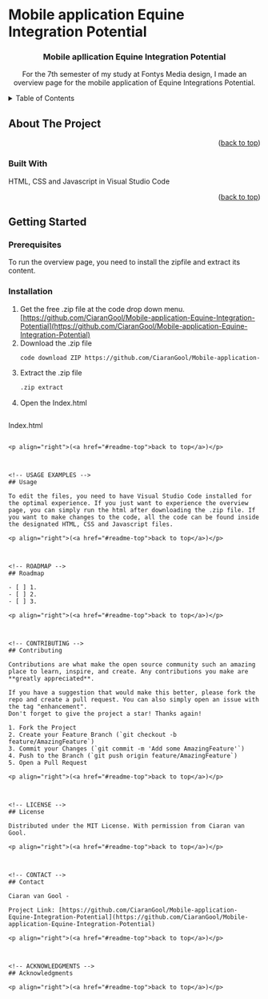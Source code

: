 <a name="readme-top"></a>
# Mobile application Equine Integration Potential
<h3 align="center">Mobile apllication Equine Integration Potential</h3>

  <p align="center">
    For the 7th semester of my study at Fontys Media design, I made an overview page for the mobile application of Equine Integrations Potential. 
  </p>



<!-- TABLE OF CONTENTS -->
<details>
  <summary>Table of Contents</summary>
  <ol>
    <li>
      <a href="#about-the-project">About The Project</a>
      <ul>
        <li><a href="#built-with">Built With</a></li>
      </ul>
    </li>
    <li>
      <a href="#getting-started">Getting Started</a>
      <ul>
        <li><a href="#prerequisites">Prerequisites</a></li>
        <li><a href="#installation">Installation</a></li>
      </ul>
    </li>
    <li><a href="#usage">Usage</a></li>
    <li><a href="#roadmap">Roadmap</a></li>
    <li><a href="#contributing">Contributing</a></li>
    <li><a href="#license">License</a></li>
    <li><a href="#contact">Contact</a></li>
    <li><a href="#acknowledgments">Acknowledgments</a></li>
  </ol>
</details>



<!-- ABOUT THE PROJECT -->
## About The Project
<p align="right">(<a href="#readme-top">back to top</a>)</p>



### Built With

HTML, CSS and Javascript in Visual Studio Code 

<p align="right">(<a href="#readme-top">back to top</a>)</p>



<!-- GETTING STARTED -->
## Getting Started

### Prerequisites

To run the overview page, you need to install the zipfile and extract its content. 

### Installation

1. Get the free .zip file at the code drop down menu. [https://github.com/CiaranGool/Mobile-application-Equine-Integration-Potential](https://github.com/CiaranGool/Mobile-application-Equine-Integration-Potential)
2. Download the .zip file
   ```sh
   code download ZIP https://github.com/CiaranGool/Mobile-application-Equine-Integration-Potential
   ```
3. Extract the .zip file
   ```sh
   .zip extract
   ```
4. Open the Index.html
   ```js
  Index.html
   ```

<p align="right">(<a href="#readme-top">back to top</a>)</p>



<!-- USAGE EXAMPLES -->
## Usage

To edit the files, you need to have Visual Studio Code installed for the optimal experience. If you just want to experience the overview page, you can simply run the html after downloading the .zip file. If you want to make changes to the code, all the code can be found inside the designated HTML, CSS and Javascript files.

<p align="right">(<a href="#readme-top">back to top</a>)</p>



<!-- ROADMAP -->
## Roadmap

- [ ] 1.
- [ ] 2.
- [ ] 3.

<p align="right">(<a href="#readme-top">back to top</a>)</p>



<!-- CONTRIBUTING -->
## Contributing

Contributions are what make the open source community such an amazing place to learn, inspire, and create. Any contributions you make are **greatly appreciated**.

If you have a suggestion that would make this better, please fork the repo and create a pull request. You can also simply open an issue with the tag "enhancement".
Don't forget to give the project a star! Thanks again!

1. Fork the Project
2. Create your Feature Branch (`git checkout -b feature/AmazingFeature`)
3. Commit your Changes (`git commit -m 'Add some AmazingFeature'`)
4. Push to the Branch (`git push origin feature/AmazingFeature`)
5. Open a Pull Request

<p align="right">(<a href="#readme-top">back to top</a>)</p>



<!-- LICENSE -->
## License

Distributed under the MIT License. With permission from Ciaran van Gool.

<p align="right">(<a href="#readme-top">back to top</a>)</p>



<!-- CONTACT -->
## Contact

Ciaran van Gool - 

Project Link: [https://github.com/CiaranGool/Mobile-application-Equine-Integration-Potential](https://github.com/CiaranGool/Mobile-application-Equine-Integration-Potential)

<p align="right">(<a href="#readme-top">back to top</a>)</p>



<!-- ACKNOWLEDGMENTS -->
## Acknowledgments

<p align="right">(<a href="#readme-top">back to top</a>)</p>
